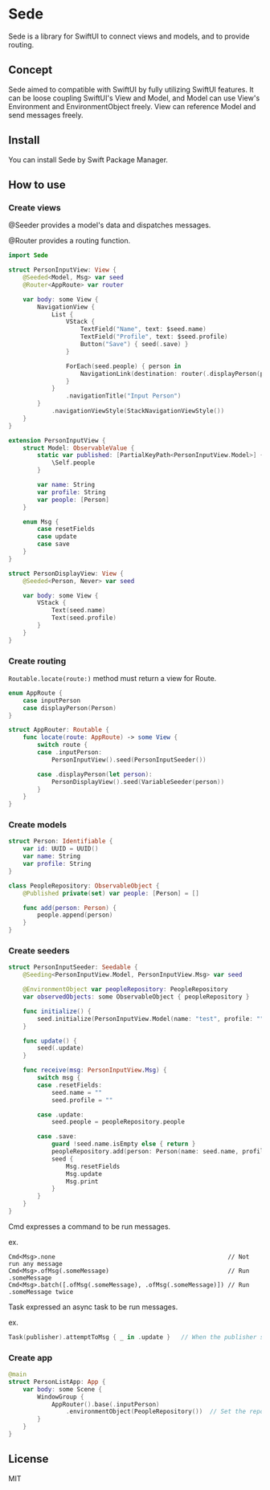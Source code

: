 # Sede
Sede is a library for SwiftUI to connect views and models, and to provide routing.

## Concept
Sede aimed to compatible with SwiftUI by fully utilizing SwiftUI features.
It can be loose coupling SwiftUI's View and Model, and Model can use View's Environment and EnvironmentObject freely.
View can reference Model and send messages freely.

## Install

You can install Sede by Swift Package Manager.

## How to use

### Create views

@Seeder provides a model's data and dispatches messages.

@Router provides a routing function.

```swift
import Sede

struct PersonInputView: View {
    @Seeded<Model, Msg> var seed
    @Router<AppRoute> var router

    var body: some View {
        NavigationView {
            List {
                VStack {
                    TextField("Name", text: $seed.name)
                    TextField("Profile", text: $seed.profile)
                    Button("Save") { seed(.save) }
                }

                ForEach(seed.people) { person in
                    NavigationLink(destination: router(.displayPerson(person))) { Text(person.name) }
                }
            }
                .navigationTitle("Input Person")
        }
            .navigationViewStyle(StackNavigationViewStyle())
    }
}

extension PersonInputView {
    struct Model: ObservableValue {
        static var published: [PartialKeyPath<PersonInputView.Model>] {
            \Self.people
        }

        var name: String
        var profile: String
        var people: [Person]
    }

    enum Msg {
        case resetFields
        case update
        case save
    }
}

struct PersonDisplayView: View {
    @Seeded<Person, Never> var seed

    var body: some View {
        VStack {
            Text(seed.name)
            Text(seed.profile)
        }
    }
}
```

### Create routing

`Routable.locate(route:)` method must return a view for Route. 

```swift
enum AppRoute {
    case inputPerson
    case displayPerson(Person)
}

struct AppRouter: Routable {
    func locate(route: AppRoute) -> some View {
        switch route {
        case .inputPerson:
            PersonInputView().seed(PersonInputSeeder())

        case .displayPerson(let person):
            PersonDisplayView().seed(VariableSeeder(person))
        }
    }
}
```

### Create models

```swift
struct Person: Identifiable {
    var id: UUID = UUID()
    var name: String
    var profile: String
}

class PeopleRepository: ObservableObject {
    @Published private(set) var people: [Person] = []

    func add(person: Person) {
        people.append(person)
    }
}
```

### Create seeders

```swift
struct PersonInputSeeder: Seedable {
    @Seeding<PersonInputView.Model, PersonInputView.Msg> var seed

    @EnvironmentObject var peopleRepository: PeopleRepository
    var observedObjects: some ObservableObject { peopleRepository }

    func initialize() {
        seed.initialize(PersonInputView.Model(name: "test", profile: "", people: peopleRepository.people))
    }

    func update() {
        seed(.update)
    }

    func receive(msg: PersonInputView.Msg) {
        switch msg {
        case .resetFields:
            seed.name = ""
            seed.profile = ""

        case .update:
            seed.people = peopleRepository.people

        case .save:
            guard !seed.name.isEmpty else { return }
            peopleRepository.add(person: Person(name: seed.name, profile: seed.profile))
            seed {
                Msg.resetFields
                Msg.update
                Msg.print
            }
        }
    }
}
```

Cmd expresses a command to be run messages.

ex.
```
Cmd<Msg>.none                                                // Not run any message
Cmd<Msg>.ofMsg(.someMessage)                                 // Run .someMessage
Cmd<Msg>.batch([.ofMsg(.someMessage), .ofMsg(.someMessage)]) // Run .someMessage twice
```

Task expressed an async task to be run messages.

ex.
```swift
Task(publisher).attemptToMsg { _ in .update }   // When the publisher sends value, Msg.update is sent. 
```

### Create app

```swift
@main
struct PersonListApp: App {
    var body: some Scene {
        WindowGroup {
            AppRouter().base(.inputPerson)
                .environmentObject(PeopleRepository())  // Set the repository as environment object for seeders 
        }
    }
}
```

## License

MIT
